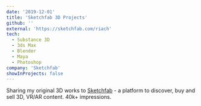 ```yaml
---
date: '2019-12-01'
title: 'Sketchfab 3D Projects'
github: ''
external: 'https://sketchfab.com/riach'
tech:
  - Substance 3D
  - 3ds Max
  - Blender
  - Maya
  - Photoshop
company: 'Sketchfab'
showInProjects: false
---
```

Sharing my original 3D works to [Sketchfab](https://sketchfab.com/riach) - a platform to discover, buy and sell 3D, VR/AR content. 40k+ impressions.
